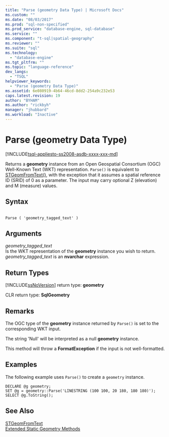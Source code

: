 ```yaml
---
title: "Parse (geometry Data Type) | Microsoft Docs"
ms.custom: ""
ms.date: "08/03/2017"
ms.prod: "sql-non-specified"
ms.prod_service: "database-engine, sql-database"
ms.service: ""
ms.component: "t-sql|spatial-geography"
ms.reviewer: ""
ms.suite: "sql"
ms.technology: 
  - "database-engine"
ms.tgt_pltfrm: ""
ms.topic: "language-reference"
dev_langs: 
  - "TSQL"
helpviewer_keywords: 
  - "Parse (geometry Data Type)"
ms.assetid: 6e080919-4b64-46cd-8dd2-254a9c232e53
caps.latest.revision: 19
author: "BYHAM"
ms.author: "rickbyh"
manager: "jhubbard"
ms.workload: "Inactive"
---
```

# Parse (geometry Data Type)
[!INCLUDE[tsql-appliesto-ss2008-asdb-xxxx-xxx-md](../../includes/tsql-appliesto-ss2008-asdb-xxxx-xxx-md.md)]

Returns a **geometry** instance from an Open Geospatial Consortium (OGC) Well-Known Text (WKT) representation. `Parse()` is equivalent to [STGeomFromText()](../../t-sql/spatial-geometry/parse-geometry-data-type.md), with the exception that it assumes a spatial reference ID (SRID) of 0 as a parameter. The input may carry optional Z (elevation) and M (measure) values.
  
## Syntax  
  
```  
  
Parse ( 'geometry_tagged_text' )  
```  
  
## Arguments  
 *geometry_tagged_text*  
 Is the WKT representation of the **geometry** instance you wish to return. *geometry_tagged_text* is an **nvarchar** expression.  
  
## Return Types  
 [!INCLUDE[ssNoVersion](../../includes/ssnoversion-md.md)] return type: **geometry**  
  
 CLR return type: **SqlGeometry**  
  
## Remarks  
 The OGC type of the **geometry** instance returned by `Parse()` is set to the corresponding WKT input.  
  
 The string 'Null' will be interpreted as a null **geometry** instance.  
  
 This method will throw a **FormatException** if the input is not well-formatted.  
  
## Examples  
 The following example uses `Parse()` to create a `geometry` instance.  
  
```  
DECLARE @g geometry;   
SET @g = geometry::Parse('LINESTRING (100 100, 20 180, 180 180)');  
SELECT @g.ToString();  
```  
  
## See Also  
 [STGeomFromText](../../t-sql/spatial-geometry/parse-geometry-data-type.md)   
 [Extended Static Geometry Methods](../../t-sql/spatial-geometry/extended-static-geometry-methods.md)  
  
  

